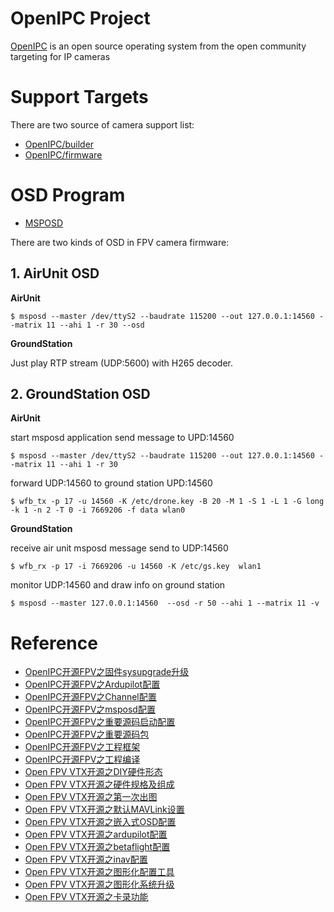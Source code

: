 # OpenIPC Project

[OpenIPC](https://openipc.org/) is an open source operating system from the open community targeting for IP cameras

# Support Targets

There are two source of camera support list:

- [OpenIPC/builder](https://github.com/OpenIPC/builder)
- [OpenIPC/firmware](https://github.com/OpenIPC/firmware)

# OSD Program

- [MSPOSD](https://github.com/OpenIPC/msposd)

There are two kinds of OSD in FPV camera firmware:

## 1. AirUnit OSD

**AirUnit**

```
$ msposd --master /dev/ttyS2 --baudrate 115200 --out 127.0.0.1:14560 --matrix 11 --ahi 1 -r 30 --osd
```

**GroundStation**

Just play RTP stream (UDP:5600) with H265 decoder.

## 2. GroundStation OSD

**AirUnit**

start msposd application send message to UPD:14560
```
$ msposd --master /dev/ttyS2 --baudrate 115200 --out 127.0.0.1:14560 --matrix 11 --ahi 1 -r 30
```

forward UDP:14560 to ground station UPD:14560
```
$ wfb_tx -p 17 -u 14560 -K /etc/drone.key -B 20 -M 1 -S 1 -L 1 -G long -k 1 -n 2 -T 0 -i 7669206 -f data wlan0
```


**GroundStation**

receive air unit msposd message send to UDP:14560
```
$ wfb_rx -p 17 -i 7669206 -u 14560 -K /etc/gs.key  wlan1
```

monitor UDP:14560 and draw info on ground station
```
$ msposd --master 127.0.0.1:14560  --osd -r 50 --ahi 1 --matrix 11 -v
```

# Reference

- [OpenIPC开源FPV之固件sysupgrade升级](https://blog.csdn.net/lida2003/article/details/143103377)
- [OpenIPC开源FPV之Ardupilot配置](https://blog.csdn.net/lida2003/article/details/143120610)
- [OpenIPC开源FPV之Channel配置](https://blog.csdn.net/lida2003/article/details/143167793)
- [OpenIPC开源FPV之msposd配置](https://blog.csdn.net/lida2003/article/details/143305757)
- [OpenIPC开源FPV之重要源码启动配置](https://blog.csdn.net/lida2003/article/details/142526783)
- [OpenIPC开源FPV之重要源码包](https://blog.csdn.net/lida2003/article/details/141780776)
- [OpenIPC开源FPV之工程框架](https://blog.csdn.net/lida2003/article/details/141745662)
- [OpenIPC开源FPV之工程编译](https://blog.csdn.net/lida2003/article/details/141693376)
- [Open FPV VTX开源之DIY硬件形态](https://blog.csdn.net/lida2003/article/details/145180370)
- [Open FPV VTX开源之硬件规格及组成](https://blog.csdn.net/lida2003/article/details/145055527)
- [Open FPV VTX开源之第一次出图](https://blog.csdn.net/lida2003/article/details/145072199)
- [Open FPV VTX开源之默认MAVLink设置](https://blog.csdn.net/lida2003/article/details/145080645)
- [Open FPV VTX开源之嵌入式OSD配置](https://blog.csdn.net/lida2003/article/details/145118339)
- [Open FPV VTX开源之ardupilot配置](https://blog.csdn.net/lida2003/article/details/145136008)
- [Open FPV VTX开源之betaflight配置](https://blog.csdn.net/lida2003/article/details/145136745)
- [Open FPV VTX开源之inav配置](https://blog.csdn.net/lida2003/article/details/145138328)
- [Open FPV VTX开源之图形化配置工具](https://blog.csdn.net/lida2003/article/details/145157869)
- [Open FPV VTX开源之图形化系统升级](https://blog.csdn.net/lida2003/article/details/145161146)
- [Open FPV VTX开源之卡录功能](https://blog.csdn.net/lida2003/article/details/145201204)
